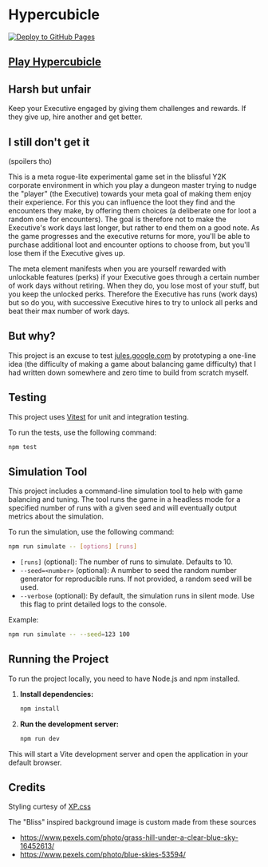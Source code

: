 # Hypercubicle

[![Deploy to GitHub Pages](https://github.com/t0mg/hypercubicle/actions/workflows/deploy.yml/badge.svg)](https://github.com/t0mg/hypercubicle/actions/workflows/deploy.yml)

## [Play Hypercubicle](https://t0mg.github.io/hypercubicle)

## Harsh but unfair

Keep your Executive engaged by giving them challenges and rewards. If they give up, hire another and get better.

## I still don't get it 

(spoilers tho)

This is a meta rogue-lite experimental game set in the blissful Y2K corporate environment in which you play a dungeon master trying to nudge the "player" (the Executive) towards your meta goal of making them enjoy their experience. For this you can influence the loot they find and the encounters they make, by offering them choices (a deliberate one for loot a random one for encounters). The goal is therefore not to make the Executive's work days last longer, but rather to end them on a good note. As the game progresses and the executive returns for more, you'll be able to purchase additional loot and encounter options to choose from, but you'll lose them if the Executive gives up.

The meta element manifests when you are yourself rewarded with unlockable features (perks) if your Executive goes through a certain number of work days without retiring. When they do, you lose most of your stuff, but you keep the unlocked perks. Therefore the Executive has runs (work days) but so do you, with successive Executive hires to try to unlock all perks and beat their max number of work days.

## But why?

This project is an excuse to test [jules.google.com](https://jules.google.com) by prototyping a one-line idea (the difficulty of making a game about balancing game difficulty) that I had written down somewhere and zero time to build from scratch myself.

## Testing

This project uses [Vitest](https://vitest.dev/) for unit and integration testing.

To run the tests, use the following command:

```bash
npm test
```

## Simulation Tool

This project includes a command-line simulation tool to help with game balancing and tuning. The tool runs the game in a headless mode for a specified number of runs with a given seed and will eventually output metrics about the simulation.

To run the simulation, use the following command:

```bash
npm run simulate -- [options] [runs]
```

-   `[runs]` (optional): The number of runs to simulate. Defaults to 10.
-   `--seed=<number>` (optional): A number to seed the random number generator for reproducible runs. If not provided, a random seed will be used.
-   `--verbose` (optional): By default, the simulation runs in silent mode. Use this flag to print detailed logs to the console.

Example:
```bash
npm run simulate -- --seed=123 100
```

## Running the Project

To run the project locally, you need to have Node.js and npm installed.

1.  **Install dependencies:**
    ```bash
    npm install
    ```

2.  **Run the development server:**
    ```bash
    npm run dev
    ```

This will start a Vite development server and open the application in your default browser.

## Credits

Styling curtesy of [XP.css ](https://botoxparty.github.io/XP.css)

The "Bliss" inspired background image is custom made from these sources
- https://www.pexels.com/photo/grass-hill-under-a-clear-blue-sky-16452613/
- https://www.pexels.com/photo/blue-skies-53594/
